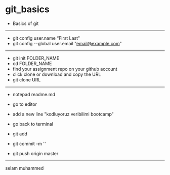 ﻿# git_basics
* Basics of git

----

* git config user.name “First Last" 
* git config --global user.email "email@example.com"

-----

* git init FOLDER_NAME
* cd FOLDER_NAME
* find your assignment repo on your github account 
* click clone or download and copy the URL
* git clone URL

---

* notepad readme.md
* go to editor
* add a new line "kodluyoruz veribilimi bootcamp"

* go back to terminal
* git add
* git commit -m ''
* git push origin master

----
selam muhammed 